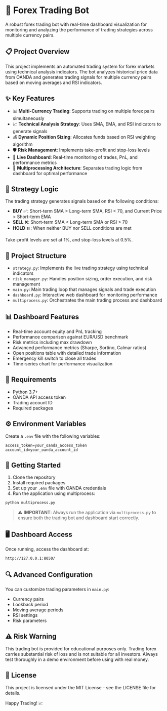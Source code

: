 # 🚀 Forex Trading Bot

A robust forex trading bot with real-time dashboard visualization for monitoring and analyzing the performance of trading strategies across multiple currency pairs.


## 📋 Project Overview

This project implements an automated trading system for forex markets using technical analysis indicators. The bot analyzes historical price data from OANDA and generates trading signals for multiple currency pairs based on moving averages and RSI indicators.

## ✨ Key Features

- 📊 **Multi-Currency Trading**: Supports trading on multiple forex pairs simultaneously
- 📈 **Technical Analysis Strategy**: Uses SMA, EMA, and RSI indicators to generate signals
- 💰 **Dynamic Position Sizing**: Allocates funds based on RSI weighting algorithm
- 🛡️ **Risk Management**: Implements take-profit and stop-loss levels
- 📱 **Live Dashboard**: Real-time monitoring of trades, PnL, and performance metrics
- 🔄 **Multiprocessing Architecture**: Separates trading logic from dashboard for optimal performance

## 🧩 Strategy Logic

The trading strategy generates signals based on the following conditions:

- **BUY** ✅: Short-term SMA > Long-term SMA, RSI < 70, and Current Price > Short-term EMA
- **SELL** ❌: Short-term SMA < Long-term SMA or RSI > 70
- **HOLD** ⏸️: When neither BUY nor SELL conditions are met

Take-profit levels are set at 1%, and stop-loss levels at 0.5%.

## 📁 Project Structure

- `strategy.py`: Implements the live trading strategy using technical indicators
- `risk_manager.py`: Handles position sizing, order execution, and risk management
- `main.py`: Main trading loop that manages signals and trade execution
- `dashboard.py`: Interactive web dashboard for monitoring performance
- `multiprocess.py`: Orchestrates the main trading process and dashboard

## 📊 Dashboard Features

- Real-time account equity and PnL tracking
- Performance comparison against EUR/USD benchmark
- Risk metrics including max drawdown
- Advanced performance metrics (Sharpe, Sortino, Calmar ratios)
- Open positions table with detailed trade information
- Emergency kill switch to close all trades
- Time-series chart for performance visualization

## 🔧 Requirements

- Python 3.7+
- OANDA API access token
- Trading account ID
- Required packages

## ⚙️ Environment Variables

Create a `.env` file with the following variables:
```
access_token=your_oanda_access_token
account_id=your_oanda_account_id
```

## 🚀 Getting Started

1. Clone the repository
2. Install required packages
3. Set up your `.env` file with OANDA credentials
4. Run the application using multiprocess:

```bash
python multiprocess.py
```

> ⚠️ **IMPORTANT**: Always run the application via `multiprocess.py` to ensure both the trading bot and dashboard start correctly.

## 🖥️ Dashboard Access

Once running, access the dashboard at:
```
http://127.0.0.1:8050/
```

## 🔍 Advanced Configuration

You can customize trading parameters in `main.py`:

- Currency pairs
- Lookback period
- Moving average periods
- RSI settings
- Risk parameters

## ⚠️ Risk Warning

This trading bot is provided for educational purposes only. Trading forex carries substantial risk of loss and is not suitable for all investors. Always test thoroughly in a demo environment before using with real money.

## 📜 License

This project is licensed under the MIT License - see the LICENSE file for details.


Happy Trading! 📈